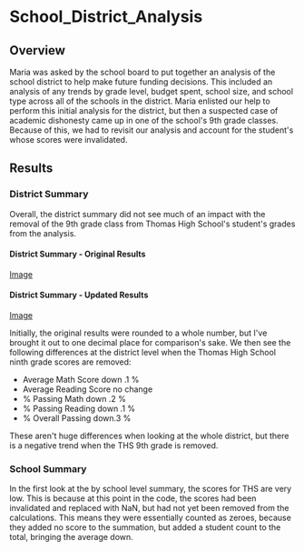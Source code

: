 # School_District_Analysis

## Overview

Maria was asked by the school board to put together an analysis of the school district to help make future funding decisions. This included an analysis of any trends by grade level, budget spent, school size, and school type across all of the schools in the district. Maria enlisted our help to perform this initial analysis for the district, but then a suspected case of academic dishonesty came up in one of the school's 9th grade classes. Because of this, we had to revisit our analysis and account for the student's whose scores were invalidated.

## Results

### District Summary

Overall, the district summary did not see much of an impact with the removal of the 9th grade class from Thomas High School's student's grades from the analysis. 

#### District Summary - Original Results
[Image](Resources/District_Summary1.PNG)

#### District Summary - Updated Results
[Image](Resources/District_Summary2.PNG)

Initially, the original results were rounded to a whole number, but I've brought it out to one decimal place for comparison's sake. We then see the following differences at the district level when the Thomas High School ninth grade scores are removed:
  - Average Math Score down .1 %
  - Average Reading Score no change
  - % Passing Math down .2 %
  - % Passing Reading down .1 %
  - % Overall Passing down.3 %

These aren't huge differences when looking at the whole district, but there is a negative trend when the THS 9th grade is removed.

### School Summary

In the first look at the by school level summary, the scores for THS are very low. This is because at this point in the code, the scores had been invalidated and replaced with NaN, but had not yet been removed from the calculations. This means they were essentially counted as zeroes, because they added no score to the summation, but added a student count to the total, bringing the average down.



